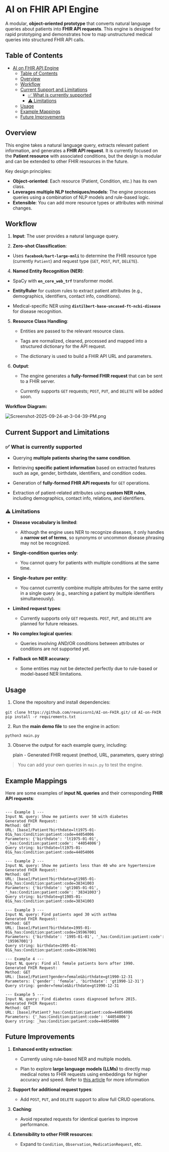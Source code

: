 # AI on FHIR API Engine

A  modular, **object-oriented prototype**  that converts natural language queries about patients into  **FHIR API requests**. This engine is designed for rapid prototyping and demonstrates how to map unstructured medical queries into structured FHIR API calls.

## Table of Contents

- [AI on FHIR API Engine](#ai-on-fhir-api-engine)
  - [Table of Contents](#table-of-contents)
  - [Overview](#overview)
  - [Workflow](#workflow)
  - [Current Support and Limitations](#current-support-and-limitations)
    - [✅ What is currently supported](#-what-is-currently-supported)
    - [⚠️ Limitations](#️-limitations)
  - [Usage](#usage)
  - [Example Mappings](#example-mappings)
  - [Future Improvements](#future-improvements)

## Overview

This engine takes a natural language query, extracts relevant patient information, and generates a  **FHIR API request**. It is currently focused on the  **Patient resource**  with associated conditions, but the design is modular and can be extended to other FHIR resources in the future.

Key design principles:

- **Object-oriented**: Each resource (Patient, Condition, etc.) has its own class.
- ****Leverages multiple NLP techniques/models****: The engine processes queries using a combination of NLP models and rule-based logic.
- **Extensible**: You can add more resource types or attributes with minimal changes.

## Workflow

1. **Input**: The user provides a natural language query.

2. **Zero-shot Classification**:

- Uses  **`facebook/bart-large-mnli`**  to determine the FHIR resource type (currently  `Patient`) and request type (`GET`,  `POST`,  `PUT`,  `DELETE`).

4. **Named Entity Recognition (NER)**:

- SpaCy with  **`en_core_web_trf`**  transformer model.

- **EntityRuler**  for custom rules to extract patient attributes (e.g., demographics, identifiers, contact info, conditions).

- Medical-specific NER using  **`distilbert-base-uncased-ft-ncbi-disease`**  for disease recognition.

5. **Resource Class Handling**:

    - Entities are passed to the relevant resource class.

    - Tags are normalized, cleaned, processed and mapped into a structured dictionary for the API request.

    - The dictionary is used to build a FHIR API URL and parameters.

6. **Output**:

    - The engine generates a  **fully-formed FHIR request**  that can be sent to a FHIR server.

    - Currently supports  `GET`  requests;  `POST`,  `PUT`, and  `DELETE`  will be added soon.

**Workflow Diagram:**  

![Screenshot-2025-09-24-at-3-04-39-PM.png](https://i.postimg.cc/C5pr5jww/Screenshot-2025-09-24-at-3-04-39-PM.png)

## Current Support and Limitations

### ✅ What is currently supported

- Querying  **multiple patients sharing the same condition**.

- Retrieving  **specific patient information**  based on extracted features such as age, gender, birthdate, identifiers, and condition codes.

- Generation of  **fully-formed FHIR API requests**  for  `GET`  operations.

- Extraction of patient-related attributes using  **custom NER rules**, including demographics, contact info, relations, and identifiers.

### ⚠️ Limitations

- **Disease vocabulary is limited**:

  - Although the engine uses NER to recognize diseases, it only handles a  **narrow set of terms**, so synonyms or uncommon disease phrasing may not be recognized.

- **Single-condition queries only**:

  - You cannot query for patients with multiple conditions at the same time.

- **Single-feature per entity**:

  - You cannot currently combine multiple attributes for the same entity in a single query (e.g., searching a patient by multiple identifiers simultaneously).

- **Limited request types**:

  - Currently supports only  `GET`  requests.  `POST`,  `PUT`, and  `DELETE`  are planned for future releases.

- **No complex logical queries**:

  - Queries involving AND/OR conditions between attributes or conditions are not supported yet.

- **Fallback on NER accuracy**:

  - Some entities may not be detected perfectly due to rule-based or model-based NER limitations.
  
## Usage

1. Clone the repository and install dependencies:

`git clone https://github.com/reunicorn1/AI-on-FHIR.git/`
 `cd AI-on-FHIR`
`pip install -r requirements.txt`

2. Run the  **main demo file**  to see the engine in action:

`python3 main.py`

3. Observe the output for each example query, including:

      plain - Generated FHIR request (method, URL, parameters, query string)

> You can add your own queries in  `main.py`  to test the engine.

## Example Mappings

Here are some examples of  **input NL queries**  and their corresponding  **FHIR API requests**:

``` text

--- Example 1 ---
Input NL query: Show me patients over 50 with diabetes
Generated FHIR Request:
Method: GET
URL: [base]/Patient?birthdate=lt1975-01-01&_has:Condition:patient:code=44054006
Parameters: {'birthdate': 'lt1975-01-01', '_has:Condition:patient:code': '44054006'}
Query string: birthdate=lt1975-01-01&_has:Condition:patient:code=44054006

--- Example 2 ---
Input NL query: Show me patients less than 40 who are hypertensive
Generated FHIR Request:
Method: GET
URL: [base]/Patient?birthdate=gt1985-01-01&_has:Condition:patient:code=38341003
Parameters: {'birthdate': 'gt1985-01-01', '_has:Condition:patient:code': '38341003'}
Query string: birthdate=gt1985-01-01&_has:Condition:patient:code=38341003

--- Example 3 ---
Input NL query: Find patients aged 30 with asthma
Generated FHIR Request:
Method: GET
URL: [base]/Patient?birthdate=1995-01-01&_has:Condition:patient:code=195967001
Parameters: {'birthdate': '1995-01-01', '_has:Condition:patient:code': '195967001'}
Query string: birthdate=1995-01-01&_has:Condition:patient:code=195967001

--- Example 4 ---
Input NL query: Find all female patients born after 1990.
Generated FHIR Request:
Method: GET
URL: [base]/Patient?gender=female&birthdate=gt1990-12-31
Parameters: {'gender': 'female', 'birthdate': 'gt1990-12-31'}
Query string: gender=female&birthdate=gt1990-12-31

--- Example 5 ---
Input NL query: Find diabetes cases diagnosed before 2015.
Generated FHIR Request:
Method: GET
URL: [base]/Patient?_has:Condition:patient:code=44054006
Parameters: {'_has:Condition:patient:code': '44054006'}
Query string: _has:Condition:patient:code=44054006

```

## Future Improvements

1. **Enhanced entity extraction**:

    - Currently using rule-based NER and multiple models.

    - Plan to explore  **large language models (LLMs)**  to directly map medical notes to FHIR requests using embeddings for higher accuracy and speed. Refer to [this article](https://pmc.ncbi.nlm.nih.gov/articles/PMC12312630/) for more information

2. **Support for additional request types**:

    - Add  `POST`,  `PUT`, and  `DELETE`  support to allow full CRUD operations.

3. **Caching**:

    - Avoid repeated requests for identical queries to improve performance.

5. **Extensibility to other FHIR resources**:

    - Expand to  `Condition`,  `Observation`,  `MedicationRequest`, etc.
